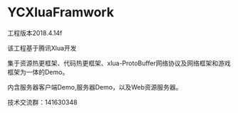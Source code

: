 # YCXluaFramwork

工程版本2018.4.14f

该工程基于腾讯Xlua开发

集于资源热更框架、代码热更框架、xlua-ProtoBuffer网络协议及网络框架和游戏框架为一体的Demo。

内含服务器客户端Demo,服务器Demo，以及Web资源服务器。

技术交流群：141630348
